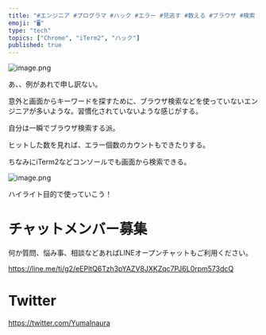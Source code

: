 ```yaml
---
title: "#エンジニア #プログラマ #ハック #エラー #見逃す #数える #ブラウザ #検索 #Chrome #iterm2 @yumainaur"
emoji: "🖥"
type: "tech"
topics: ["Chrome", "iTerm2", "ハック"]
published: true
---
```


![image.png](https://qiita-image-store.s3.amazonaws.com/0/89618/01f31fa8-d721-0cfe-9047-3ad7f7b52b3a.png)

あ、、例があれで申し訳ない。

意外と画面からキーワードを探すために、ブラウザ検索などを使っていないエンジニアが多いような。習慣化されていないような感じがする。

自分は一瞬でブラウザ検索する派。

ヒットした数を見れば、エラー個数のカウントもできたりする。


ちなみにiTerm2などコンソールでも画面から検索できる。

![image.png](https://qiita-image-store.s3.amazonaws.com/0/89618/59f164b3-35df-2f16-9113-4450f9205157.png)

ハイライト目的で使っていこう！










<!-- Update From Qiita API -->

# チャットメンバー募集


何か質問、悩み事、相談などあればLINEオープンチャットもご利用ください。

https://line.me/ti/g2/eEPltQ6Tzh3pYAZV8JXKZqc7PJ6L0rpm573dcQ





# Twitter


https://twitter.com/YumaInaura


<!-- Update From Qiita API -->


